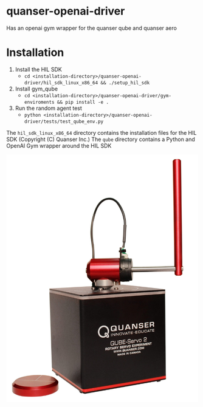 # quanser-openai-driver
Has an openai gym wrapper for the quanser qube and quanser aero


# Installation
1. Install the HIL SDK
	- `cd <installation-directory>/quanser-openai-driver/hil_sdk_linux_x86_64 && ./setup_hil_sdk`
2. Install gym_qube
	- `cd <installation-directory>/quanser-openai-driver/gym-enviroments && pip install -e .`
3. Run the random agent test
	- `python <installation-directory>/quanser-openai-driver/tests/test_qube_env.py`


The `hil_sdk_linux_x86_64` directory contains the installation files for the HIL SDK (Copyright (C) Quanser Inc.)
The `qube` directory contains a Python and OpenAI Gym wrapper around the HIL SDK

![Alt text](/QUBE-Servo_2_angled_pendulum.jpg?raw=true "Qube Standing Up")



